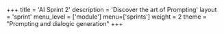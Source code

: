 +++
title = 'AI Sprint 2'
description = 'Discover the art of Prompting'
layout = 'sprint'
menu_level = ['module']
menu=['sprints']
weight = 2
theme = "Prompting and dialogic generation"
+++
